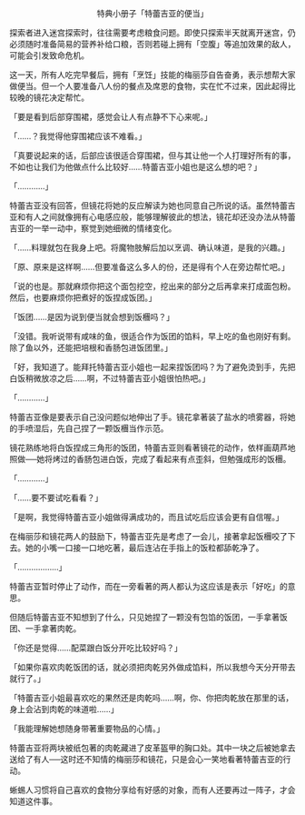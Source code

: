 <p align="center">特典小册子「特蕾吉亚的便当」</p>

探索者进入迷宫探索时，往往需要考虑粮食问题。即使只探索半天就离开迷宫，仍必须随时准备简易的营养补给口粮，否则若碰上拥有「空腹」等追加效果的敌人，可能会引发致命危机。

这一天，所有人吃完早餐后，拥有「烹饪」技能的梅丽莎自告奋勇，表示想帮大家做便当。但一个人要准备八人份的餐点及席恩的食物，实在忙不过来，因此起得比较晚的镜花决定帮忙。

「要是看到后部穿围裙，感觉会让人有点静不下心来呢。」

「……？我觉得他穿围裙应该不难看。」

「真要说起来的话，后部应该很适合穿围裙，但与其让他一个人打理好所有的事，不如也让我们为他做点什么比较好……特蕾吉亚小姐也是这么想的吧？」

「…………」

特蕾吉亚没有回答，但镜花将她的反应解读为她也同意自己所说的话。虽然特蕾吉亚和有人之间就像拥有心电感应般，能够理解彼此的想法，镜花却还没办法从特蕾吉亚的一举一动中，察觉到她细微的情绪变化。

「……料理就包在我身上吧。将魔物肢解后加以烹调、确认味道，是我的兴趣。」

「原、原来是这样啊……但要准备这么多人的份，还是得有个人在旁边帮忙吧。」

「说的也是。那就麻烦你把这个面包挖空，挖出来的部分之后再拿来打成面包粉。然后，也要麻烦你把煮好的饭捏成饭团。」

「饭团……是因为说到便当就会想到饭檲吗？」

「没错。我听说带有咸味的鱼，很适合作为饭团的馅料，早上吃的鱼也刚好有剩。除了鱼以外，还能把培根和香肠包进饭团里。」

「好，我知道了。能拜托特蕾吉亚小姐也一起来捏饭团吗？为了避免烫到手，先把白饭稍微放凉之后……啊，不过特蕾吉亚小姐很怕热吧。」

「…………」

特蕾吉亚像是要表示自己没问题似地伸出了手。镜花拿著装了盐水的喷雾器，将她的手喷湿后，先自己捏了一颗饭檲当作示范。

镜花熟练地将白饭捏成三角形的饭团，特蕾吉亚则看著镜花的动作，依样画葫芦地照做──她将烤过的香肠包进白饭，完成了看起来有点歪斜，但勉强成形的饭檲。

「…………」

「……要不要试吃看看？」

「是啊，我觉得特蕾吉亚小姐做得满成功的，而且试吃后应该会更有自信喔。」

在梅丽莎和镜花两人的鼓励下，特蕾吉亚先是考虑了一会儿，接著拿起饭檲咬了下去。她的小嘴一口接一口地吃著，最后连沾在手指上的饭粒都舔乾净了。

「………………」

特蕾吉亚暂时停止了动作，而在一旁看著的两人都认为这应该是表示「好吃」的意思。

但随后特蕾吉亚不知想到了什么，只见她捏了一颗没有包馅的饭团，一手拿著饭团、一手拿著肉乾。

「你还是觉得……配菜跟白饭分开吃比较好吗？」

「如果你喜欢肉乾饭团的话，就必须把肉乾另外做成馅料，所以我想今天分开带去就行了。」

「特蕾吉亚小姐最喜欢吃的果然还是肉乾吗……啊，你、你把肉乾放在那里的话，身上会沾到肉乾的味道啦……」

「我能理解她想随身带著重要物品的心情。」

特蕾吉亚将两块被纸包著的肉乾藏进了皮革盔甲的胸口处。其中一块之后被她拿去送给了有人──这时还不知情的梅丽莎和镜花，只是会心一笑地看著特蕾吉亚的行动。

蜥蜴人习惯将自己喜欢的食物分享给有好感的对象，而有人还要再过一阵子，才会知道这件事。

